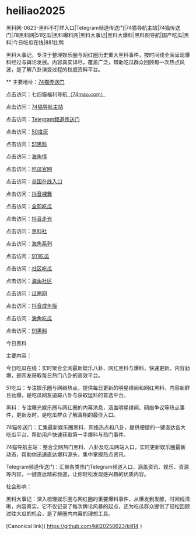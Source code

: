 # heiliao2025
黑料网-0623-黑料不打烊入口|Telegram频道传送门|74猫导航主站|74猫传送门|78黑料网|51吃瓜|黑料曝料网|黑料大事记|黑料大爆料|黑料网导航|国产吃瓜|黑料|今日吃瓜在线|881比鸭

黑料大事记，专注于整理娱乐圈与网红圈历史重大黑料事件，按时间线全面呈现爆料经过与舆论发展。内容真实详尽，覆盖广泛，帮助吃瓜群众回顾每一次热点风波，是了解八卦演变过程的权威资料平台。

** 主要地址：<a href="https://74mao.com/">74猫传送门</a>

点击访问：七四猫福利导航<a href="https://74mao.com/">（74mao.com）</a>

点击访问：<a href="https://74mao.com/">74猫导航主站</a>

点击访问：<a href="https://74mao.com/">Telegram频道传送门</a>

点击访问：<a href="https://50dh-03.pages.dev/">50度灰</a>

点击访问：<a href="https://she22-01.pages.dev/">51黑料</a>

点击访问：<a href="https://hj-555.pages.dev/">海角情</a>

点击访问：<a href="https://cg2-22.pages.dev/">吃瓜官网</a>

点击访问：<a href="https://she33-3.pages.dev/">岛国在线入口</a>

点击访问：<a href="https://dy9-23.pages.dev/">抖音裸舞</a>

点击访问：<a href="https://cg4-23.pages.dev/">全网吃瓜</a>

点击访问：<a href="https://dy10-23.pages.dev/">抖音走光</a>

点击访问：<a href="https://hls-03.pages.dev/">黑料社</a>

点击访问：<a href="https://hj-288.pages.dev/">海角系列</a>

点击访问：<a href="https://cg9-05.pages.dev/">911吃瓜</a>

点击访问：<a href="https://cg8-45.pages.dev/">社区吃瓜</a>

点击访问：<a href="https://hj-926.pages.dev/">海角社区</a>

点击访问：<a href="https://cg6-38.pages.dev/">瓜圈网</a>

点击访问：<a href="https://dy5-07.pages.dev/">抖音成年版</a>

点击访问：<a href="https://hj-877.pages.dev/">海角吃瓜</a>

点击访问：<a href="https://heiliaowang45.pages.dev/">91黑料</a>

今日黑料

主要内容：

今日吃瓜在线：实时聚合全网最新娱乐八卦、网红黑料与爆料，快速更新，内容劲爆，是网友获取每日热门八卦的高效平台。

51吃瓜：专注娱乐圈与网络热点，提供每日更新的明星绯闻和网红黑料，内容新鲜且劲爆，是吃瓜网友追踪八卦与获取猛料的首选平台。

黑料：专注曝光娱乐圈与网红圈的内幕消息，涵盖明星绯闻、网络争议等热点事件，更新及时，是吃瓜群众了解真相的最佳入口。

74猫传送门：汇集最新娱乐圈黑料、网络热点和八卦，提供便捷的一键直达各大吃瓜平台，帮助用户快速获取第一手爆料与热门事件。

74猫导航主站：整合全网热门黑料、八卦及吃瓜网站入口，实时更新娱乐圈最新动态，帮助你迅速直达爆料源头，集中掌握热点资讯。

Telegram频道传送门：汇聚各类热门Telegram频道入口，涵盖资讯、娱乐、资源等内容，一键直达精彩频道，让你轻松发现感兴趣的优质内容。

社会影响：

黑料大事记：深入梳理娱乐圈与网红圈的重要爆料事件，从爆发到发酵，时间线清晰，内容真实。它不仅记录了每次舆论风暴的起点，还为吃瓜群众提供了轻松回顾过往大瓜的机会，是了解圈内内幕的理想工具。

[Canonical link]( https://github.com/kill20250623/kill14 ）
